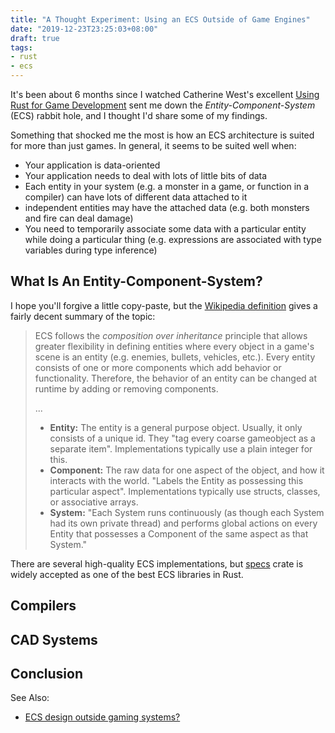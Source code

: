 ```yaml
---
title: "A Thought Experiment: Using an ECS Outside of Game Engines"
date: "2019-12-23T23:25:03+08:00"
draft: true
tags:
- rust
- ecs
---
```


It's been about 6 months since I watched Catherine West's excellent [Using
Rust for Game Development][youtube] sent me down the *Entity-Component-System*
(ECS) rabbit hole, and I thought I'd share some of my findings.

Something that shocked me the most is how an ECS architecture is suited for more
than just games. In general, it seems to be suited well when:

- Your application is data-oriented
- Your application needs to deal with lots of little bits of data
- Each entity in your system (e.g. a monster in a game, or function in a
  compiler) can have lots of different data attached to it
- independent entities may have the attached data (e.g. both monsters and fire
  can deal damage)
- You need to temporarily associate some data with a particular entity while
  doing a particular thing (e.g. expressions are associated with type variables
  during type inference)

## What Is An Entity-Component-System?

I hope you'll forgive a little copy-paste, but the [Wikipedia definition][wiki]
gives a fairly decent summary of the topic:

> ECS follows the *composition over inheritance* principle that allows greater
> flexibility in defining entities where every object in a game's scene is an
> entity (e.g. enemies, bullets, vehicles, etc.). Every entity consists of one
> or more components which add behavior or functionality. Therefore, the
> behavior of an entity can be changed at runtime by adding or removing
> components.
>
> ...
>
> - **Entity:** The entity is a general purpose object. Usually, it only
>   consists of a unique id. They "tag every coarse gameobject as a separate
>   item". Implementations typically use a plain integer for this.
> - **Component:** The raw data for one aspect of the object, and how it
>   interacts with the world. "Labels the Entity as possessing this particular
>   aspect". Implementations typically use structs, classes, or associative
>   arrays.
> - **System:** "Each System runs continuously (as though each System had its
>   own private thread) and performs global actions on every Entity that
>   possesses a Component of the same aspect as that System."

There are several high-quality ECS implementations, but [specs][specs] crate
is widely accepted as one of the best ECS libraries in Rust.

## Compilers

## CAD Systems

## Conclusion

See Also:

- [ECS design outside gaming systems?](https://www.reddit.com/r/rust/comments/9dw26w/ecs_design_outside_gaming_systems/?utm_source=share&utm_medium=web2x)

[youtube]: https://www.youtube.com/watch?v=aKLntZcp27M
[wiki]: https://en.wikipedia.org/wiki/Entity_component_system#Characteristics
[specs]: https://crates.io/crates/specs
